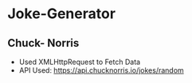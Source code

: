 # Joke-Generator
## Chuck- Norris

* Used XMLHttpRequest to Fetch Data
* API Used: https://api.chucknorris.io/jokes/random
